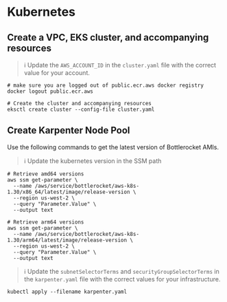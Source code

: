 # Kubernetes

## Create a VPC, EKS cluster, and accompanying resources

> :information_source: Update the `AWS_ACCOUNT_ID` in the `cluster.yaml` file
with the correct value for your account.

```shell
# make sure you are logged out of public.ecr.aws docker registry
docker logout public.ecr.aws

# Create the cluster and accompanying resources
eksctl create cluster --config-file cluster.yaml
```

## Create Karpenter Node Pool

Use the following commands to get the latest version of Bottlerocket AMIs.

> :information_source: Update the kubernetes version in the SSM path

```shell
# Retrieve amd64 versions
aws ssm get-parameter \
  --name /aws/service/bottlerocket/aws-k8s-1.30/x86_64/latest/image/release-version \
  --region us-west-2 \
  --query "Parameter.Value" \
  --output text

# Retrieve arm64 versions
aws ssm get-parameter \
  --name /aws/service/bottlerocket/aws-k8s-1.30/arm64/latest/image/release-version \
  --region us-west-2 \
  --query "Parameter.Value" \
  --output text
```

> :information_source: Update the `subnetSelectorTerms` and
`securityGroupSelectorTerms` in the `karpenter.yaml` file with the correct
values for your infrastructure.

```shell
kubectl apply --filename karpenter.yaml
```

